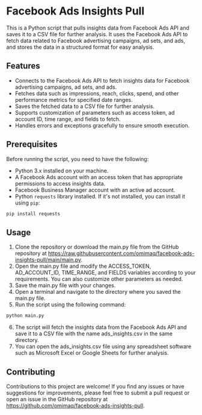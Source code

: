 # Facebook Ads Insights Pull

This is a Python script that pulls insights data from Facebook Ads API and saves it to a CSV file for further analysis. It uses the Facebook Ads API to fetch data related to Facebook advertising campaigns, ad sets, and ads, and stores the data in a structured format for easy analysis.

## Features

- Connects to the Facebook Ads API to fetch insights data for Facebook advertising campaigns, ad sets, and ads.
- Fetches data such as impressions, reach, clicks, spend, and other performance metrics for specified date ranges.
- Saves the fetched data to a CSV file for further analysis.
- Supports customization of parameters such as access token, ad account ID, time range, and fields to fetch.
- Handles errors and exceptions gracefully to ensure smooth execution.

## Prerequisites

Before running the script, you need to have the following:

- Python 3.x installed on your machine.
- A Facebook Ads account with an access token that has appropriate permissions to access insights data.
- Facebook Business Manager account with an active ad account.
- Python `requests` library installed. If it's not installed, you can install it using `pip`:

```bash
pip install requests
```

## Usage
1. Clone the repository or download the main.py file from the GitHub repository at https://raw.githubusercontent.com/omimaq/facebook-ads-insights-pull/main/main.py.
2. Open the main.py file and modify the ACCESS_TOKEN, AD_ACCOUNT_ID, TIME_RANGE, and FIELDS variables according to your requirements. You can also customize other parameters as needed.
3. Save the main.py file with your changes.
4. Open a terminal and navigate to the directory where you saved the main.py file.
5. Run the script using the following command:
```bash
python main.py
```
6. The script will fetch the insights data from the Facebook Ads API and save it to a CSV file with the name ads_insights.csv in the same directory.
7. You can open the ads_insights.csv file using any spreadsheet software such as Microsoft Excel or Google Sheets for further analysis.

## Contributing
Contributions to this project are welcome! If you find any issues or have suggestions for improvements, please feel free to submit a pull request or open an issue in the GitHub repository at https://github.com/omimaq/facebook-ads-insights-pull.

